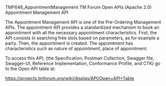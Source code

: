 TMF646_AppointmentManagement
TM Forum Open APIs (Apache 2.0) Appointment Management API

The Appointment Management API is one of the Pre-Ordering Management APIs. The appointment API provides a standardized mechanism to book an appointment with all the necessary appointment characteristics. First, the API consists in searching free slots based on parameters, as for example a party. Then, the appointment is created. The appointment has characteristics such as nature of appointment, place of appointment.

To access this API; (the Specification, Postman Collection, Swagger file, Swagger-UI, Reference Implementation, Conformance Profile, and CTK) go to the Open API table at:

https://projects.tmforum.org/wiki/display/API/Open+API+Table
